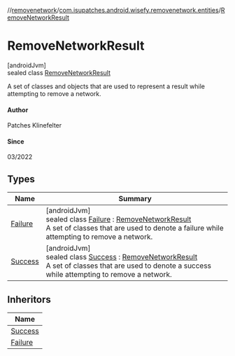 //[removenetwork](../../../index.md)/[com.isupatches.android.wisefy.removenetwork.entities](../index.md)/[RemoveNetworkResult](index.md)

# RemoveNetworkResult

[androidJvm]\
sealed class [RemoveNetworkResult](index.md)

A set of classes and objects that are used to represent a result while attempting to remove a network.

#### Author

Patches Klinefelter

#### Since

03/2022

## Types

| Name | Summary |
|---|---|
| [Failure](-failure/index.md) | [androidJvm]<br>sealed class [Failure](-failure/index.md) : [RemoveNetworkResult](index.md)<br>A set of classes that are used to denote a failure while attempting to remove a network. |
| [Success](-success/index.md) | [androidJvm]<br>sealed class [Success](-success/index.md) : [RemoveNetworkResult](index.md)<br>A set of classes that are used to denote a success while attempting to remove a network. |

## Inheritors

| Name |
|---|
| [Success](-success/index.md) |
| [Failure](-failure/index.md) |

